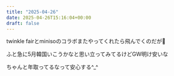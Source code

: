 ```yaml
---
title: "2025-04-26"
date: 2025-04-26T15:16:04+00:00
draft: false
---
```



twinkle fairとminisoのコラボまたやってくれたら飛んでくのだが🥹


ふと急に5月韓国いこうかなと思い立ってみてるけどGW明け安いな


ちゃんと年取ってるなって安心する^⁠_⁠^

